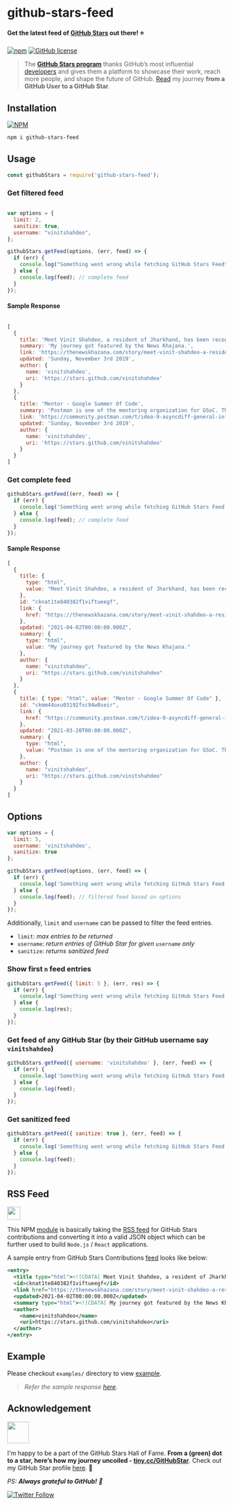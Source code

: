 # github-stars-feed

#### Get the latest feed of [GitHub Stars](https://stars.github.com/profiles/) out there! ⭐

[![npm](https://img.shields.io/npm/v/github-stars-feed?logo=npm)](https://www.npmjs.com/package/github-stars-feed) [![GitHub license](https://img.shields.io/github/license/vinitshahdeo/github-stars-feed?logo=github)](https://github.com/vinitshahdeo/github-stars-feed/blob/main/LICENSE)


> The **[GitHub Stars program](https://stars.github.com/)** thanks GitHub’s most influential [developers](https://stars.github.com/profiles/) and gives them a platform to showcase their work, reach more people, and shape the future of GitHub. [Read](https://dev.to/vinitshahdeo/milepost-from-a-github-user-to-a-github-star-2o36) my journey **from a GitHub User to a GitHub Star**.

## Installation

[![NPM](https://nodei.co/npm/github-stars-feed.png?compact=true)](https://www.npmjs.com/package/github-stars-feed)

```bash
npm i github-stars-feed
```

## Usage

```js
const githubStars = require('github-stars-feed');
```

### Get filtered feed

```js

var options = {
  limit: 2,
  sanitize: true,
  username: "vinitshahdeo",
};

githubStars.getFeed(options, (err, feed) => {
  if (err) {
    console.log("Something went wrong while fetching GitHub Stars Feed");
  } else {
    console.log(feed); // complete feed
  }
});

```

#### Sample Response

```js

[
  {
    title: 'Meet Vinit Shahdeo, a resident of Jharkhand, has been recognized as a GitHub Star',
    summary: 'My journey got featured by the News Khajana.',
    link: 'https://thenewskhazana.com/story/meet-vinit-shahdeo-a-resident-of-jharkhand-has-been-recognized-as-a-github-star-22451/',
    updated: 'Sunday, November 3rd 2019',
    author: {
      name: 'vinitshahdeo',
      uri: 'https://stars.github.com/vinitshahdeo'
    }
  },
  {
    title: 'Mentor - Google Summer Of Code',
    summary: 'Postman is one of the mentoring organization for GSoC. This year, Postman has AsyncAPI Initiative as part of their team.\n\nI will be mentoring an idea for AsyncAPI i.e. AsyncDiff. It\'s basically a library to compare two AsyncAPI documents and generate diff for the review process.',
    link: 'https://community.postman.com/t/idea-9-asyncdiff-general-information/21694',
    updated: 'Sunday, November 3rd 2019',
    author: {
      name: 'vinitshahdeo',
      uri: 'https://stars.github.com/vinitshahdeo'
    }
  }
]

```



### Get complete feed
```js
githubStars.getFeed((err, feed) => {
  if (err) {
    console.log('Something went wrong while fetching GitHub Stars Feed');
  } else {
    console.log(feed); // complete feed
  }
});
```

#### Sample Response

```js
[
  {
    title: {
      type: "html",
      value: "Meet Vinit Shahdeo, a resident of Jharkhand, has been recognized as a GitHub Star"
    },
    id: "cknat1te840382f1viftueegf",
    link: {
      href: "https://thenewskhazana.com/story/meet-vinit-shahdeo-a-resident-of-jharkhand-has-been-recognized-as-a-github-star-22451/"
    },
    updated: "2021-04-02T00:00:00.000Z",
    summary: {
      type: "html",
      value: "My journey got featured by the News Khajana."
    },
    author: {
      name: "vinitshahdeo",
      uri: "https://stars.github.com/vinitshahdeo"
    }
  },
  {
    title: { type: "html", value: "Mentor - Google Summer Of Code" },
    id: "ckmm44oxu03192fxc94w0seir",
    link: {
      href: "https://community.postman.com/t/idea-9-asyncdiff-general-information/21694"
    },
    updated: "2021-03-20T00:00:00.000Z",
    summary: {
      type: "html",
      value: "Postman is one of the mentoring organization for GSoC. This year, Postman has AsyncAPI Initiative as part of their team.\n\nI will be mentoring an idea for AsyncAPI i.e. AsyncDiff. It's basically a library to compare two AsyncAPI documents and generate diff for the review process."
    },
    author: {
      name: "vinitshahdeo",
      uri: "https://stars.github.com/vinitshahdeo"
    }
  }
]
```

## Options

```js
var options = {
  limit: 5,
  username: 'vinitshahdeo',
  sanitize: true
};

githubStars.getFeed(options, (err, feed) => {
  if (err) {
    console.log('Something went wrong while fetching GitHub Stars Feed');
  } else {
    console.log(feed); // filtered feed based on options
  }
});
```

Additionally, `limit` and `username` can be passed to filter the feed entries.

- `limit`: _max entries to be returned_
- `username`: _return entries of GitHub Star for given `username` only_
- `sanitize`: _returns sanitized feed_

### Show first `n` feed entries

```js
githubStars.getFeed({ limit: 5 }, (err, res) => {
  if (err) {
    console.log('Something went wrong while fetching GitHub Stars Feed');
  } else {
    console.log(res);
  }
});
```

### Get feed of any GitHub Star (by their GitHub username say `vinitshahdeo`)

```js
githubStars.getFeed({ username: 'vinitshahdeo' }, (err, feed) => {
  if (err) {
    console.log('Something went wrong while fetching GitHub Stars Feed');
  } else {
    console.log(feed);
  }
});
```

### Get sanitized feed

```js
githubStars.getFeed({ sanitize: true }, (err, feed) => {
  if (err) {
    console.log('Something went wrong while fetching GitHub Stars Feed');
  } else {
    console.log(feed);
  }
});
```

## RSS Feed 

<a href='https://en.wikipedia.org/wiki/RSS'><img src='https://upload.wikimedia.org/wikipedia/en/thumb/4/43/Feed-icon.svg/1200px-Feed-icon.svg.png' width='30px' height='30px'></a>

This NPM [module](https://www.npmjs.com/package/github-stars-feed) is basically taking the [RSS feed](https://en.wikipedia.org/wiki/RSS) for GitHub Stars contributions and converting it into a valid JSON object which can be further used to build `Node.js` / `React` applications.

A sample entry from GitHub Stars Contributions [feed](https://github.com/vinitshahdeo/github-stars-feed/blob/main/data/feed.xml) looks like below:

```xml
<entry>
  <title type="html"><![CDATA[ Meet Vinit Shahdeo, a resident of Jharkhand, has been recognized as a GitHub Star ]]></title>
  <id>cknat1te840382f1viftueegf</id>
  <link href="https://thenewskhazana.com/story/meet-vinit-shahdeo-a-resident-of-jharkhand-has-been-recognized-as-a-github-star-22451/"/>
  <updated>2021-04-02T00:00:00.000Z</updated>
  <summary type="html"><![CDATA[ My journey got featured by the News Khajana. ]]></summary>
  <author>
    <name>vinitshahdeo</name>
    <uri>https://stars.github.com/vinitshahdeo</uri>
  </author>
</entry>
```

## Example

Please checkout `examples/` directory to view [example](./example/demo.js).

> _Refer the sample response [here](./data/sample.js)_.

## Acknowledgement

<a href='https://stars.github.com/profiles/vinitshahdeo/'>
  <img src='https://github.blog/wp-content/uploads/2020/09/github-stars-logo_Color.png' width='50px' height='50px'>
</a>

I'm happy to be a part of the GitHub Stars Hall of Fame. **From a (green) dot to a star, here’s how my journey uncoiled - [tiny.cc/GitHubStar](https://tiny.cc/GitHubStar)**. Check out my GitHub Star profile [here](https://stars.github.com/profiles/vinitshahdeo/). 🌟

*PS: **Always grateful to GitHub!** 🖤*

[![Twitter Follow](https://img.shields.io/twitter/follow/Vinit_Shahdeo?style=social)](https://twitter.com/Vinit_Shahdeo)

